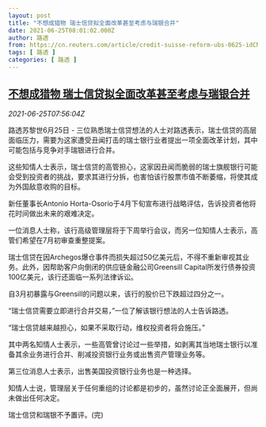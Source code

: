 ```yaml
---
layout: post
title: "不想成猎物 瑞士信贷拟全面改革甚至考虑与瑞银合并"
date: 2021-06-25T08:01:02.000Z
author: 路透
from: https://cn.reuters.com/article/credit-suisse-reform-ubs-0625-idCNKCS2E10OR
tags: [ 路透 ]
categories: [ 路透 ]
---
```

<!--1624608062000-->
[不想成猎物 瑞士信贷拟全面改革甚至考虑与瑞银合并](https://cn.reuters.com/article/credit-suisse-reform-ubs-0625-idCNKCS2E10OR)
------

<div>
<div><i>2021-06-25T07:56:04Z</i></div><p>路透苏黎世6月25日 - 三位熟悉瑞士信贷想法的人士对路透表示，瑞士信贷的高层面临压力，需要为这家遭受丑闻打击的瑞士银行业者提出一项全面改革计划，其中可能包括与竞争对手瑞银进行合并。</p><p>这些知情人士表示，瑞士信贷的高管担心，这家因丑闻而脆弱的瑞士旗舰银行可能会受到投资者的挑战，要求其进行分拆，也害怕该行股票市值不断萎缩，将使其成为外国敌意收购的目标。</p><p>新任董事长Antonio Horta-Osorio于4月下旬宣布进行战略评估，告诉投资者他将花时间做出未来的艰难决定。</p><p>一位消息人士称，该行高级管理层将于下周举行会议，而另一位知情人士表示，高管们希望在7月初审查重整提案。</p><p>瑞士信贷在因Archegos爆仓事件而损失超过50亿美元后，不得不重新审视其业务。此外，因帮助客户向倒闭的供应链金融公司Greensill Capital所发行债券投资100亿美元，该行还面临一系列法律诉讼。</p><p>自3月初暴露与Greensill的问题以来，该行的股价已下跌超过四分之一。</p><p>“瑞士信贷需要立即进行合并交易，”一位了解该银行想法的人士告诉路透。</p><p>“瑞士信贷越来越担心，如果不采取行动，维权投资者将会施压。”</p><p>其中两名知情人士表示，一些高管曾讨论过一些举措，如剥离其当地瑞士银行以准备其余业务进行合并、削减投资银行业务或出售资产管理业务等。</p><p>第三位消息人士表示，出售美国投资银行业务也是一种选择。</p><p>知情人士说，管理层关于任何重组的讨论都是初步的，虽然讨论正全面展开，但尚未做出任何决定。</p><p>瑞士信贷和瑞银不予置评。(完)</p>
</div>
